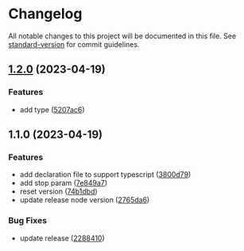# Changelog

All notable changes to this project will be documented in this file. See [standard-version](https://github.com/conventional-changelog/standard-version) for commit guidelines.

## [1.2.0](https://github.com/mattboldt/typed.js/compare/v1.1.0...v1.2.0) (2023-04-19)


### Features

* add type ([5207ac6](https://github.com/mattboldt/typed.js/commit/5207ac6c16393cc8d8b47c6f805b3161a43ecd35))

## 1.1.0 (2023-04-19)


### Features

* add declaration file to support typescript ([3800d79](https://github.com/mattboldt/typed.js/commit/3800d79deced9cd22a6d6b3d12e4e2f925ba341e))
* add stop param ([7e849a7](https://github.com/mattboldt/typed.js/commit/7e849a74494c3d8651aef518fc30224f26eb8182))
* reset version ([74b1dbd](https://github.com/mattboldt/typed.js/commit/74b1dbd04bc0f406b61a30c996c2f252646e0469))
* update release node version ([2765da6](https://github.com/mattboldt/typed.js/commit/2765da6fe4613e0bb5aaf78f156fcc87a75f0c45))


### Bug Fixes

* update release ([2288410](https://github.com/mattboldt/typed.js/commit/228841028d8a406f6af02d5ef29c4daa59581e7e))
